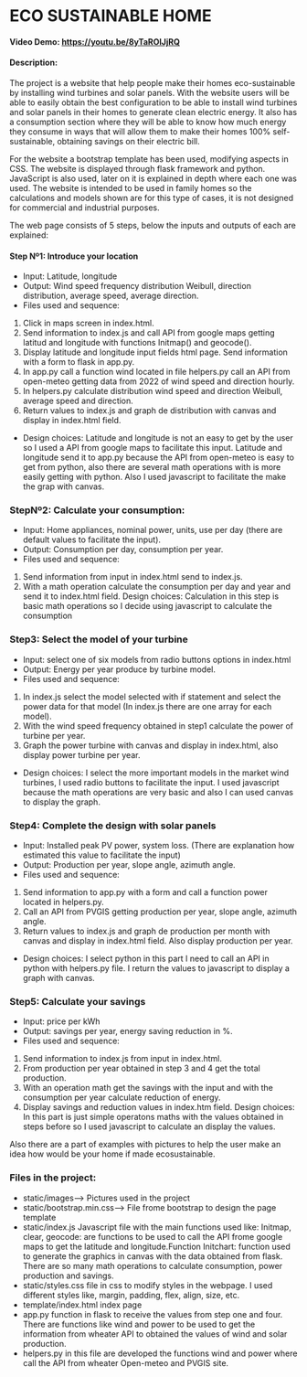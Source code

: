 # ECO SUSTAINABLE HOME
#### Video Demo:  <https://youtu.be/8yTaROlJjRQ>
#### Description:
The project is a website that help people make their homes eco-sustainable by installing wind turbines and solar panels. With the website users will be able to easily obtain the best configuration to be able to install wind turbines and solar panels in their homes to generate clean electric energy. It also has a consumption section where they will be able to know how much energy they consume in ways that will allow them to make their homes 100% self-sustainable, obtaining savings on their electric bill.

For the website a bootstrap template has been used, modifying aspects in CSS. The website is displayed through flask framework and python. JavaScript is also used, later on it is explained in depth where each one was used. The website is intended to be used in family homes so the calculations and models shown are for this type of cases, it is not designed for commercial and industrial purposes.

The web page consists of 5 steps, below the inputs and outputs of each are explained:

#### Step Nº1: Introduce your location
+ Input: Latitude, longitude
+ Output: Wind speed frequency distribution Weibull, direction distribution, average speed, average direction.
+ Files used and sequence:
1.  Click in maps screen in index.html.
2. Send information to index.js and call API from google maps getting latitud and longitude with functions Initmap()
and geocode().
3. Display latitude and longitude input fields html page. Send information with a form to flask in app.py.
4. In app.py call a function wind located in file helpers.py call an API from open-meteo getting data from 2022 of
wind speed and direction hourly.
5.  In helpers.py calculate distribution wind speed and direction Weibull, average speed and direction.
6. Return values to index.js and graph de distribution with canvas and display in index.html field.
+ Design choices: Latitude and longitude is not an easy to get by the user so I used a API from google maps to
facilitate this input. Latitude and longitude send it to app.py because the API from open-meteo is easy to get from
python, also there are several math operations with is more easily getting with python. Also I used javascript to
facilitate the make the grap with canvas.

### StepNº2: Calculate your consumption:
+ Input: Home appliances, nominal power, units, use per day (there are default values to facilitate the input).
+ Output: Consumption per day, consumption per year.
+ Files used and sequence:
1. Send information from input in index.html send to index.js.
2. With a math operation calculate the consumption per day and year and send it to index.html field.
Design choices: Calculation in this step is basic math operations so I decide using javascript to calculate the
consumption

### Step3: Select the model of your turbine
+ Input: select one of six models from radio buttons options in index.html
+ Output: Energy per year produce by turbine model.
+ Files used and sequence:
1. In index.js select the model selected with if statement and select the power data for that model (In index.js there
are one array for each model).
2. With the wind speed frequency obtained in step1 calculate the power of turbine per year.
3. Graph the power turbine with canvas and display in index.html, also display power turbine per year.
+ Design choices: I select the more important models in the market wind turbines, I used radio buttons to facilitate the
input. I used javascript because the math operations are very basic and also I can used canvas to display the graph.

### Step4: Complete the design with solar panels
+ Input: Installed peak PV power, system loss. (There are explanation how estimated this value to facilitate the input)
+ Output: Production per year, slope angle, azimuth angle.
+ Files used and sequence:
1. Send information to app.py with a form and call a function power located in helpers.py.
2. Call an API from PVGIS getting production per year, slope angle, azimuth angle.
3. Return values to index.js and graph de production per month with canvas and display in index.html field. Also
display production per year.
+ Design choices: I select python in this part I need to call an API in python with helpers.py file. I return the values to
javascript to display a graph with canvas.

### Step5: Calculate your savings
+ Input: price per kWh
+ Output: savings per year, energy saving reduction in %.
+ Files used and sequence:
1. Send information to index.js from input in index.html.
2. From production per year obtained in step 3 and 4 get the total production.
3. With an operation math get the savings with the input and with the consumption per year calculate reduction of
energy.
4. Display savings and reduction values in index.htm field.
Design choices: In this part is just simple operatons maths with the values obtained in steps before so I used
javascript to calculate an display the values.

Also there are a part of examples with pictures to help the user make an idea how would be your home if made
ecosustainable.

### Files in the project: 
+ static/images--> Pictures used in the project
+ static/bootstrap.min.css--> File frome bootstrap to design the page template
+ static/index.js Javascript file with the main functions used like: Initmap, clear, geocode: are functions to be used to call the API frome google maps to get the latitude and longitude.Function Initchart: function used to generate the graphics in canvas with the data obtained from flask. There are so many math operations to calculate consumption, power production and savings.
+ static/styles.css file in css to modify styles in the webpage. I used different styles like, margin, padding, flex, align, size, etc.
+ template/index.html index page
+ app.py function in flask to receive the values from step one and four. There are functions like wind and power to be used to get the information from wheater API to obtained the values of wind and solar production.
+ helpers.py in this file are developed the functions wind and power where call the API from wheater Open-meteo and PVGIS site.

